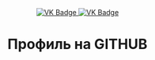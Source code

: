 <div id="badges" align ="center">
<a href= "https://vk.com/josephjostar2">
  <img src= "https://img.shields.io/badge/VK-blue?style=for-the-badge&logo=VK&logoColor=white" alt="VK Badge"/>
</a>
  
<a href= "(https://mail.google.com/mail/u/2/#inbox)">
<img src = "https://img.shields.io/badge/EMAIL-red?style=for-the-badge&logo=Gmail&logoColor=white" alt="VK Badge"/>
</a>

</div>

<div id="viewprof" align="center" >
  <img src="https://komarev.com/ghpvc/?username=Lenerixx&style=flat-square&color=blue" alt=""/>
</div>

<div id="heythere" align="center">
<h1> Профиль на GITHUB </h1>
</div>
